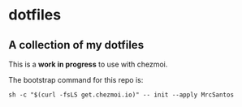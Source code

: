 # dotfiles
## A collection of my dotfiles

This is a **work in progress** to use with chezmoi.

The bootstrap command for this repo is:
```
sh -c "$(curl -fsLS get.chezmoi.io)" -- init --apply MrcSantos
```
